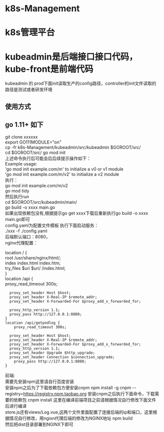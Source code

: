 # k8s-Management
# k8s管理平台
# kubeadmin是后端接口接口代码，kube-front是前端代码  
kubeadmin 的 prod下面init读取生产的config路径，controller的init文件读取的路径是测试或者研发环境  

## 使用方式  
## go 1.11+ 如下
git clone xxxxxx  
export GO111MODULE="on"  
cp -fr  k8s-Management/kubeadmin/src/kubeadmin $GOROOT/src/  
cd $GOROOT/src/
go mod init  
上述命令执行后可能会后后续提示操作如下：  
Example usage:  
	'go mod init example.com/m' to initialize a v0 or v1 module  
	'go mod init example.com/m/v2' to initialize a v2 module  
执行：  
go mod init example.com/m/v2  
go mod tidy  
然后执行run  
cd $GOROOT/src/kubeadmin/main/  
go build -o xxxx main.go  
如果出现依赖包没有,根据提示go get xxxx下载后重新执行go build -o xxxx main.go即可  
config.yaml为配置文件模板
执行下面启动服务：  
./xxx -f ./config.yaml    
后端默认端口：8080，  
nginx代理配置：   
                                                                     
location / {    
      root   /usr/share/nginx/html/;    
      index  index.html index.htm;              
      try_files $uri $uri/ /index.html;       
    }                               
    location /api {                 
      proxy_read_timeout 300s;        
                                     
      proxy_set_header Host $host;  
      proxy_set_header X-Real-IP $remote_addr;  
      proxy_set_header X-Forwarded-For $proxy_add_x_forwarded_for;  
                                       
      proxy_http_version 1.1;  
      proxy_pass http://127.0.0.1:8080;  
    }  
    location /api/getpodlog {  
        proxy_read_timeout 300s;  
                                      
      proxy_set_header Host $host;  
      proxy_set_header X-Real-IP $remote_addr;  
      proxy_set_header X-Forwarded-For $proxy_add_x_forwarded_for;  
      proxy_http_version 1.1;  
      proxy_set_header Upgrade $http_upgrade;  
      proxy_set_header Connection $connection_upgrade;  
        proxy_pass http://127.0.0.1:8080;  
    }  
前端:  
需要先安装npm这里请自行百度安装  
安装npm之后为了下载依赖包方便安装cnpm
npm install -g cnpm --registry=https://registry.npm.taobao.org
安装cnpm之后执行下面命令，下载需要的依赖包
cnpm install
这里在编译前端项目之前请根据情况自行修改下面文件后进行编译  
store.js还有views/Log.vue,这两个文件里面配置了连接后端的ip和端口，这里根据情况自行修改，用ngixn代理后端的修改为NGINX地址
npm build   
然后把dist目录部署到NGINX下即可  

